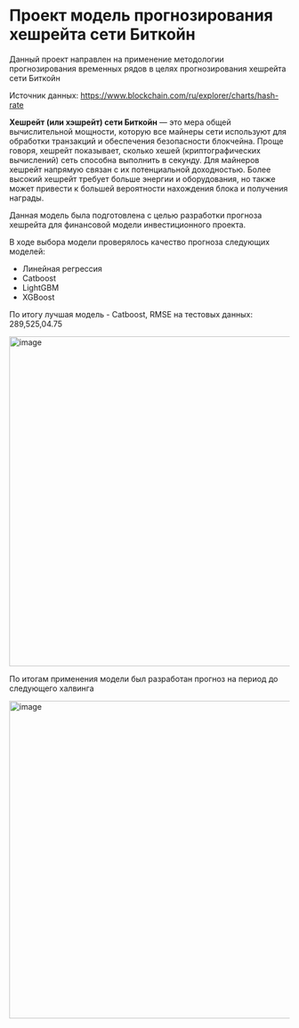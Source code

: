 # Проект модель прогнозирования хешрейта сети Биткойн

Данный проект направлен на применение методологии прогнозирования временных рядов в целях прогнозирования хешрейта сети Биткойн

Источник данных: https://www.blockchain.com/ru/explorer/charts/hash-rate

__Хешрейт (или хэшрейт) сети Биткойн__ — это мера общей вычислительной мощности, которую все майнеры сети используют для обработки транзакций и обеспечения безопасности блокчейна. Проще говоря, хешрейт показывает, сколько хешей (криптографических вычислений) сеть способна выполнить в секунду. Для майнеров хешрейт напрямую связан с их потенциальной доходностью. Более высокий хешрейт требует больше энергии и оборудования, но также может привести к большей вероятности нахождения блока и получения награды. 

Данная модель была подготовлена с целью разработки прогноза хешрейта для финансовой модели инвестиционного проекта.

В ходе выбора модели проверялось качество прогноза следующих моделей:
- Линейная регрессия
- Catboost
- LightGBM
- XGBoost

По итогу лучшая модель - Catboost, RMSE на тестовых данных: 289,525,04.75

<img width="592" alt="image" src="https://github.com/user-attachments/assets/ad851464-6c27-4295-9130-87b238c7f073">

По итогам применения модели был разработан прогноз на период до следующего халвинга

<img width="570" alt="image" src="https://github.com/user-attachments/assets/40c89a13-d60f-4cc3-aa3d-5b5c39f57004">


